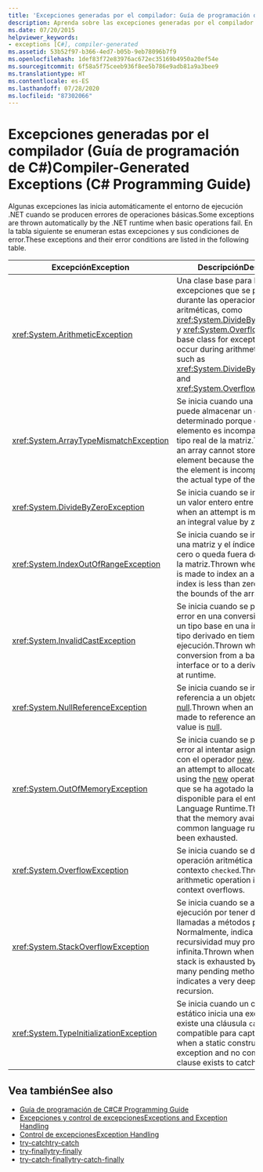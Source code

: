 ```yaml
---
title: 'Excepciones generadas por el compilador: Guía de programación de C#'
description: Aprenda sobre las excepciones generadas por el compilador. Revise una lista de excepciones iniciadas automáticamente y sus condiciones de error.
ms.date: 07/20/2015
helpviewer_keywords:
- exceptions [C#], compiler-generated
ms.assetid: 53b52f97-b366-4ed7-b05b-9eb78096b7f9
ms.openlocfilehash: 1def83f72e83976ac672ec35169b4950a20ef54e
ms.sourcegitcommit: 6f58a5f75ceeb936f8ee5b786e9adb81a9a3bee9
ms.translationtype: HT
ms.contentlocale: es-ES
ms.lasthandoff: 07/28/2020
ms.locfileid: "87302066"
---
```

# <a name="compiler-generated-exceptions-c-programming-guide"></a><span data-ttu-id="4e737-104">Excepciones generadas por el compilador (Guía de programación de C#)</span><span class="sxs-lookup"><span data-stu-id="4e737-104">Compiler-Generated Exceptions (C# Programming Guide)</span></span>

<span data-ttu-id="4e737-105">Algunas excepciones las inicia automáticamente el entorno de ejecución .NET cuando se producen errores de operaciones básicas.</span><span class="sxs-lookup"><span data-stu-id="4e737-105">Some exceptions are thrown automatically by the .NET runtime when basic operations fail.</span></span> <span data-ttu-id="4e737-106">En la tabla siguiente se enumeran estas excepciones y sus condiciones de error.</span><span class="sxs-lookup"><span data-stu-id="4e737-106">These exceptions and their error conditions are listed in the following table.</span></span>  
  
|<span data-ttu-id="4e737-107">Excepción</span><span class="sxs-lookup"><span data-stu-id="4e737-107">Exception</span></span>|<span data-ttu-id="4e737-108">Descripción</span><span class="sxs-lookup"><span data-stu-id="4e737-108">Description</span></span>|  
|---------------|-----------------|  
|<xref:System.ArithmeticException>|<span data-ttu-id="4e737-109">Una clase base para las excepciones que se producen durante las operaciones aritméticas, como <xref:System.DivideByZeroException> y <xref:System.OverflowException>.</span><span class="sxs-lookup"><span data-stu-id="4e737-109">A base class for exceptions that occur during arithmetic operations, such as <xref:System.DivideByZeroException> and <xref:System.OverflowException>.</span></span>|  
|<xref:System.ArrayTypeMismatchException>|<span data-ttu-id="4e737-110">Se inicia cuando una matriz no puede almacenar un elemento determinado porque el tipo real del elemento es incompatible con el tipo real de la matriz.</span><span class="sxs-lookup"><span data-stu-id="4e737-110">Thrown when an array cannot store a given element because the actual type of the element is incompatible with the actual type of the array.</span></span>|  
|<xref:System.DivideByZeroException>|<span data-ttu-id="4e737-111">Se inicia cuando se intenta dividir un valor entero entre cero.</span><span class="sxs-lookup"><span data-stu-id="4e737-111">Thrown when an attempt is made to divide an integral value by zero.</span></span>|  
|<xref:System.IndexOutOfRangeException>|<span data-ttu-id="4e737-112">Se inicia cuando se intenta indexar una matriz y el índice es menor que cero o queda fuera de los límites de la matriz.</span><span class="sxs-lookup"><span data-stu-id="4e737-112">Thrown when an attempt is made to index an array when the index is less than zero or outside the bounds of the array.</span></span>|  
|<xref:System.InvalidCastException>|<span data-ttu-id="4e737-113">Se inicia cuando se produce un error en una conversión explícita de un tipo base en una interfaz o un tipo derivado en tiempo de ejecución.</span><span class="sxs-lookup"><span data-stu-id="4e737-113">Thrown when an explicit conversion from a base type to an interface or to a derived type fails at runtime.</span></span>|  
|<xref:System.NullReferenceException>|<span data-ttu-id="4e737-114">Se inicia cuando se intenta hacer referencia a un objeto cuyo valor es [null](../../language-reference/keywords/null.md).</span><span class="sxs-lookup"><span data-stu-id="4e737-114">Thrown when an attempt is made to reference an object whose value is [null](../../language-reference/keywords/null.md).</span></span>|  
|<xref:System.OutOfMemoryException>|<span data-ttu-id="4e737-115">Se inicia cuando se produce un error al intentar asignar memoria con el operador [new](../../language-reference/operators/new-operator.md).</span><span class="sxs-lookup"><span data-stu-id="4e737-115">Thrown when an attempt to allocate memory using the [new](../../language-reference/operators/new-operator.md) operator fails.</span></span> <span data-ttu-id="4e737-116">Indica que se ha agotado la memoria disponible para el entorno Common Language Runtime.</span><span class="sxs-lookup"><span data-stu-id="4e737-116">This indicates that the memory available to the common language runtime has been exhausted.</span></span>|  
|<xref:System.OverflowException>|<span data-ttu-id="4e737-117">Se inicia cuando se desborda una operación aritmética en un contexto `checked`.</span><span class="sxs-lookup"><span data-stu-id="4e737-117">Thrown when an arithmetic operation in a `checked` context overflows.</span></span>|  
|<xref:System.StackOverflowException>|<span data-ttu-id="4e737-118">Se inicia cuando se agota la pila de ejecución por tener demasiadas llamadas a métodos pendientes. Normalmente, indica una recursividad muy profunda o infinita.</span><span class="sxs-lookup"><span data-stu-id="4e737-118">Thrown when the execution stack is exhausted by having too many pending method calls; usually indicates a very deep or infinite recursion.</span></span>|  
|<xref:System.TypeInitializationException>|<span data-ttu-id="4e737-119">Se inicia cuando un constructor estático inicia una excepción y no existe una cláusula `catch` compatible para capturarla.</span><span class="sxs-lookup"><span data-stu-id="4e737-119">Thrown when a static constructor throws an exception and no compatible `catch` clause exists to catch it.</span></span>|  
  
## <a name="see-also"></a><span data-ttu-id="4e737-120">Vea también</span><span class="sxs-lookup"><span data-stu-id="4e737-120">See also</span></span>

- [<span data-ttu-id="4e737-121">Guía de programación de C#</span><span class="sxs-lookup"><span data-stu-id="4e737-121">C# Programming Guide</span></span>](../index.md)
- [<span data-ttu-id="4e737-122">Excepciones y control de excepciones</span><span class="sxs-lookup"><span data-stu-id="4e737-122">Exceptions and Exception Handling</span></span>](./index.md)
- [<span data-ttu-id="4e737-123">Control de excepciones</span><span class="sxs-lookup"><span data-stu-id="4e737-123">Exception Handling</span></span>](./exception-handling.md)
- [<span data-ttu-id="4e737-124">try-catch</span><span class="sxs-lookup"><span data-stu-id="4e737-124">try-catch</span></span>](../../language-reference/keywords/try-catch.md)
- [<span data-ttu-id="4e737-125">try-finally</span><span class="sxs-lookup"><span data-stu-id="4e737-125">try-finally</span></span>](../../language-reference/keywords/try-finally.md)
- [<span data-ttu-id="4e737-126">try-catch-finally</span><span class="sxs-lookup"><span data-stu-id="4e737-126">try-catch-finally</span></span>](../../language-reference/keywords/try-catch-finally.md)
